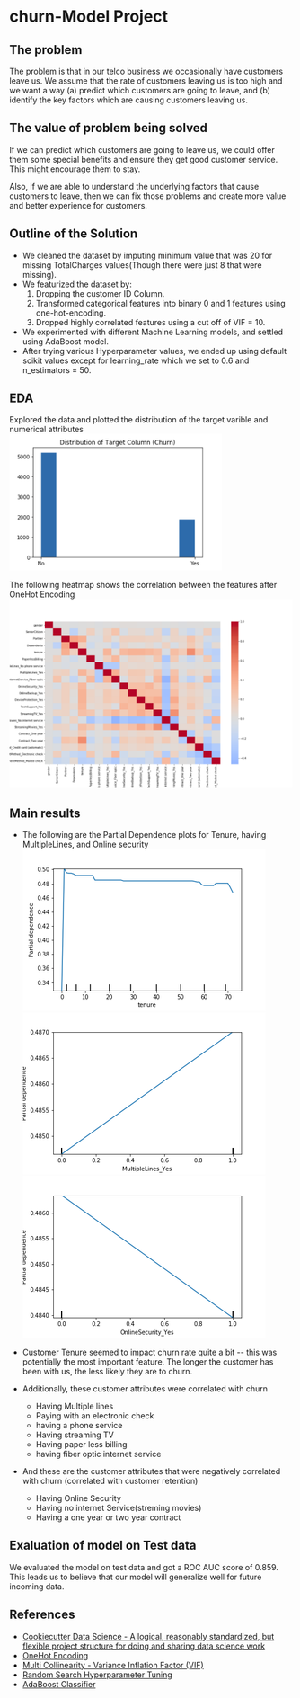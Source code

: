 # churn-Model Project

## The problem

The problem is that in our telco business we occasionally have customers leave us. We assume that the rate of customers leaving us is
too high and we want a way (a)  predict which customers are going to leave, and (b) identify the key factors which are causing customers leaving us.

## The value of problem being solved

If we can predict which customers are going to leave us, we could offer them some special benefits and ensure they get good customer service. This might encourage them to stay.

Also, if we are able to understand the underlying factors that cause customers to leave, then we can fix those problems and create more value and better experience for  customers.


## Outline of the Solution

* We cleaned the dataset by imputing minimum value that was 20 for missing TotalCharges values(Though there were just 8 that were missing).
* We featurized the dataset by:
    1. Dropping the customer ID Column.
    2. Transformed categorical features into binary 0 and 1 features using one-hot-encoding.
    3. Dropped highly correlated features using a cut off of VIF = 10.
* We experimented with different Machine Learning models, and settled using AdaBoost model.
* After trying various Hyperparameter values, we ended up using default scikit values except for learning_rate which we set to 0.6 and n_estimators = 50.

## EDA
Explored the data and plotted the distribution of the target varible and numerical attributes
![Churn](reports/TargetDist.png)

The following heatmap shows the correlation between the features after OneHot Encoding
![Heatmap](reports/heatmap.png)




## Main results
* The following are the Partial Dependence plots for Tenure, having MultipleLines, and Online security
![Tenure](reports/tenure.png)
![Multiple Lines](reports/MultipleLines_Yes.png)
![Tenure](reports/OnlineSecurity_Yes.png)

* Customer Tenure seemed to impact churn rate quite a bit -- this was potentially the most important feature. The longer the customer has been with us, the less likely they are to churn.
* Additionally, these customer attributes were correlated with churn
    * Having Multiple lines
    * Paying with an electronic check
    * having a phone service
    * Having streaming TV
    * Having paper less billing
    * having fiber optic internet service
* And these are the customer attributes that were negatively correlated with churn (correlated with customer retention)
    * Having Online Security
    * Having no internet Service(streming movies)
    * Having a one year or two year contract
    
## Exaluation of model on Test data

We evaluated the model on test data and got a ROC AUC score of 0.859. This leads us to believe that our model will generalize well for future incoming data.

## References

* [Cookiecutter Data Science - A logical, reasonably standardized, but flexible project structure for doing and sharing data science work](https://drivendata.github.io/cookiecutter-data-science/)
* [OneHot Encoding](https://scikit-learn.org/stable/modules/generated/sklearn.preprocessing.OneHotEncoder.html)
* [Multi Collinearity - Variance Inflation Factor (VIF)](https://www.statsmodels.org/0.6.1/generated/statsmodels.stats.outliers_influence.variance_inflation_factor.html)
* [Random Search Hyperparameter Tuning](https://scikit-learn.org/stable/modules/generated/sklearn.model_selection.RandomizedSearchCV.html)
* [AdaBoost Classifier](https://scikit-learn.org/stable/modules/generated/sklearn.ensemble.AdaBoostClassifier.html)
